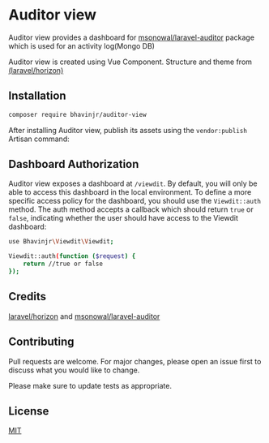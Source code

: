 # Auditor view

Auditor view provides a dashboard for [msonowal/laravel-auditor](https://github.com/msonowal/laravel-auditor) package which is used for an activity log(Mongo DB)

Auditor view is created using Vue Component. Structure and theme from [(laravel/horizon)](https://github.com/laravel/horizon) 

## Installation


```bash
composer require bhavinjr/auditor-view
```

After installing Auditor view, publish its assets using the `vendor:publish` Artisan command:


## Dashboard Authorization
Auditor view exposes a dashboard at `/viewdit`. By default, you will only be able to access this dashboard in the local environment. To define a more specific access policy for the dashboard, you should use the `Viewdit::auth` method. The auth method accepts a callback which should return `true` or `false`, indicating whether the user should have access to the Viewdit dashboard:

```bash
use Bhavinjr\Viewdit\Viewdit;

Viewdit::auth(function ($request) {
    return //true or false
});

```

## Credits

[laravel/horizon](https://github.com/laravel/horizon) and [msonowal/laravel-auditor](https://github.com/msonowal/laravel-auditor)

## Contributing
Pull requests are welcome. For major changes, please open an issue first to discuss what you would like to change.

Please make sure to update tests as appropriate.

## License
[MIT](https://choosealicense.com/licenses/mit/)
